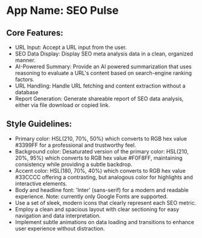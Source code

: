# **App Name**: SEO Pulse

## Core Features:

- URL Input: Accept a URL input from the user.
- SEO Data Display: Display SEO meta analysis data in a clean, organized manner.
- AI-Powered Summary: Provide an AI powered summarization that uses reasoning to evaluate a URL's content based on search-engine ranking factors.
- URL Handling: Handle URL fetching and content extraction without a database
- Report Generation: Generate shareable report of SEO data analysis, either via file download or copied link.

## Style Guidelines:

- Primary color: HSL(210, 70%, 50%) which converts to RGB hex value #3399FF for a professional and trustworthy feel.
- Background color: Desaturated version of the primary color: HSL(210, 20%, 95%) which converts to RGB hex value #F0F8FF, maintaining consistency while providing a subtle backdrop.
- Accent color: HSL(180, 70%, 40%) which converts to RGB hex value #33CCCC offering a contrasting, but analogous color for highlights and interactive elements.
- Body and headline font: 'Inter' (sans-serif) for a modern and readable experience. Note: currently only Google Fonts are supported.
- Use a set of sleek, modern icons that clearly represent each SEO metric.
- Employ a clean and spacious layout with clear sectioning for easy navigation and data interpretation.
- Implement subtle animations on data loading and transitions to enhance user experience without distraction.